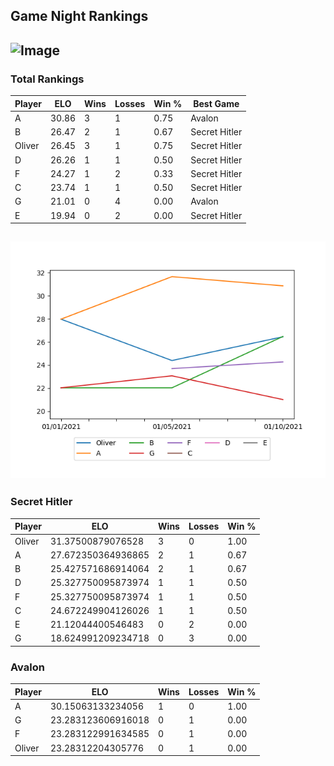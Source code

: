 ## Game Night Rankings
## ![Image](https://media.architecturaldigest.com/photos/618036966ba9675f212cc805/16:9/w_2560%2Cc_limit/SquidGame_Season1_Episode1_00_44_44_16.jpg)

### Total Rankings

| Player | ELO | Wins | Losses | Win % | Best Game |
| --- | --- | --- | --- | --- | --- |
| A | 30.86 | 3 | 1 | 0.75 | Avalon |
| B | 26.47 | 2 | 1 | 0.67 | Secret Hitler |
| Oliver | 26.45 | 3 | 1 | 0.75 | Secret Hitler |
| D | 26.26 | 1 | 1 | 0.50 | Secret Hitler |
| F | 24.27 | 1 | 2 | 0.33 | Secret Hitler |
| C | 23.74 | 1 | 1 | 0.50 | Secret Hitler |
| G | 21.01 | 0 | 4 | 0.00 | Avalon |
| E | 19.94 | 0 | 2 | 0.00 | Secret Hitler |

## ![Image](rankings.png)

### Secret Hitler

| Player | ELO | Wins | Losses | Win % |
| --- | --- | --- | --- | --- |
| Oliver | 31.37500879076528  | 3 | 0 | 1.00 |
| A | 27.672350364936865  | 2 | 1 | 0.67 |
| B | 25.427571686914064  | 2 | 1 | 0.67 |
| D | 25.327750095873974  | 1 | 1 | 0.50 |
| F | 25.327750095873974  | 1 | 1 | 0.50 |
| C | 24.672249904126026  | 1 | 1 | 0.50 |
| E | 21.12044400546483  | 0 | 2 | 0.00 |
| G | 18.624991209234718  | 0 | 3 | 0.00 |

### Avalon

| Player | ELO | Wins | Losses | Win % |
| --- | --- | --- | --- | --- |
| A | 30.15063133234056  | 1 | 0 | 1.00 |
| G | 23.283123606916018  | 0 | 1 | 0.00 |
| F | 23.283122991634585  | 0 | 1 | 0.00 |
| Oliver | 23.28312204305776  | 0 | 1 | 0.00 |